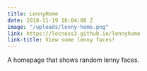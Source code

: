 ```yaml
---
title: LennyHome
date: 2018-11-19 16:04:00 Z
image: "/uploads/lenny-home.png"
link: https://locness3.github.io/lennyhome
link-title: View some lenny faces!
---
```


A homepage that shows random lenny faces.